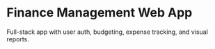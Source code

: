 # Finance Management Web App

Full-stack app with user auth, budgeting, expense tracking, and visual reports.
